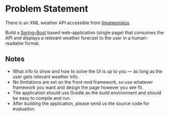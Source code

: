 # Problem Statement
There is an XML weather API accessible from [Ilmateenistus](http://www.ilmateenistus.ee/ilma_andmed/xml/forecast.php?lang=eng).

Build a [Spring-Boot](https://spring.io/guides) based web-application (single page) that consumes the API
and displays a relevant weather forecast to the user in a human-readable format.

## Notes
* What info to show and how to solve the UI is up to you — as long as the user gets relevant weather info.
* No limitations are set on the front-end framework, so use whatever framework you want and design the page however you see fit.
* The application should use Gradle as the build environment and should be easy to compile and run.
* After building the application, please send us the source code for evaluation.
